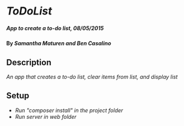 # _ToDoList_

##### _App to create a to-do list, 08/05/2015_

#### By _**Samantha Maturen and Ben Casalino**_

## Description

_An app that creates a to-do list, clear items from list, and display list_

## Setup

* _Run "composer install" in the project folder_
* _Run server in web folder_
